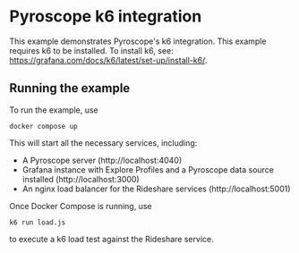 # Pyroscope k6 integration

This example demonstrates Pyroscope's k6 integration. This example requires k6
to be installed. To install k6, see: https://grafana.com/docs/k6/latest/set-up/install-k6/.

## Running the example

To run the example, use

```
docker compose up
```

This will start all the necessary services, including:

- A Pyroscope server (http://localhost:4040)
- Grafana instance with Explore Profiles and a Pyroscope data source installed (http://localhost:3000)
- An nginx load balancer for the Rideshare services (http://localhost:5001)

Once Docker Compose is running, use

```
k6 run load.js
```

to execute a k6 load test against the Rideshare service.
